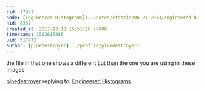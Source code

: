 ```yaml
---
cid: 17977
node: [Engineered Histograms](../notes/cfastie/06-21-2013/engineered-histograms)
nid: 8358
created_at: 2017-12-18 16:51:26 +0000
timestamp: 1513615886
uid: 517472
author: [plnedestroyer](../profile/plnedestroyer)
---
```


the file in that one shows a different Lut than the one you are using in these images

[plnedestroyer](../profile/plnedestroyer) replying to: [Engineered Histograms](../notes/cfastie/06-21-2013/engineered-histograms)

